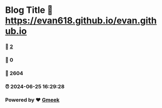 # Blog Title :link: https://evan618.github.io/evan.github.io 
### :page_facing_up: [2](https://evan618.github.io/evan.github.io/tag.html) 
### :speech_balloon: 0 
### :hibiscus: 2604 
### :alarm_clock: 2024-06-25 16:29:28 
### Powered by :heart: [Gmeek](https://github.com/Meekdai/Gmeek)
